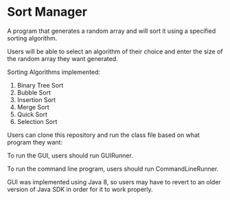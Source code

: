 # Sort Manager

A program that generates a random array and will sort it using a specified sorting algorithm.

Users will be able to select an algorithm of their choice and enter the size of the random array they want generated.


Sorting Algorithms implemented:
1. Binary Tree Sort
2. Bubble Sort
3. Insertion Sort
4. Merge Sort
5. Quick Sort
6. Selection Sort

Users can clone this repository and run the class file based on what program they want:

To run the GUI, users should run GUIRunner. 

To run the command line program, users should run CommandLineRunner.

GUI was implemented using Java 8, so users may have to revert to an older version of Java SDK in order for it to work properly.
